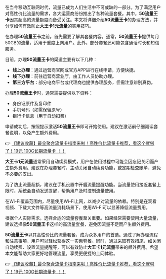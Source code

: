 
在当今移动互联网时代，流量已成为人们生活中不可或缺的一部分。为了满足用户对高性价比流量的需求，各大运营商纷纷推出了各种流量套餐。其中，**50流量王卡**因其超高的流量额度而备受关注。本文将详细介绍**50流量王卡**的办理方法，并分享如何有效防止**大王卡1元流量**的实用技巧。


在办理**50流量王卡**之前，首先需要了解其套餐内容。通常，**50流量王卡**提供每月50GB的流量，适用于重度上网用户。此外，部分套餐还可能包含通话时长和短信服务。

目前，办理**50流量王卡**的渠道主要有以下几种：
- **线上办理**：通过运营商官网或官方APP进行在线申请，方便快捷。
- **线下办理**：前往运营商营业厅，由工作人员协助办理。
- **第三方平台**：部分电商平台或代理商也提供办理服务，但需注意辨别真伪。

办理**50流量王卡**时，通常需要提供以下资料：
- 身份证原件及复印件
- 手机号码（如需保留原号）
- 银行卡信息（用于自动扣费）

申请成功后，按照提示激活**50流量王卡**即可开始使用。建议在激活前仔细阅读套餐说明，以免产生额外费用。

👉 [【建议收藏】最全聚合流量卡指南来啦！高性价比流量卡推荐，看这个就够了！19元 100G长期流量卡 ！！](https://bit.ly/Liuliangka)


**大王卡1元流量**通常采用自动续费模式，用户在使用过程中可能会因忘记关闭而产生额外费用。建议在办理套餐时，主动关闭自动续费功能，或定期检查账单，避免不必要的支出。

为了防止流量超额，建议在手机设置中开启流量提醒功能。当流量使用接近套餐上限时，系统会自动发送提醒，帮助用户及时控制流量使用。

在Wi-Fi覆盖范围内，尽量使用Wi-Fi上网，以减少对流量的依赖。特别是在观看视频、下载大文件等高流量消耗场景下，使用Wi-Fi可以显著降低流量费用。

根据个人实际需求，选择合适的流量套餐至关重要。如果经常需要使用大量流量，建议选择像**50流量王卡**这样的高流量套餐，避免因流量不足而产生额外费用。


**50流量王卡**以其高性价比的流量套餐，成为众多用户的首选。通过了解办理流程和注意事项，用户可以轻松获得这一实惠套餐。同时，通过采取有效措施，如关闭自动续费、设置流量提醒等，可以有效防止**大王卡1元流量**带来的额外费用。希望本文能帮助大家更好地管理流量，享受更便捷的上网体验。

👉 [【建议收藏】最全聚合流量卡指南来啦！高性价比流量卡推荐，看这个就够了！19元 100G长期流量卡 ！！](https://bit.ly/Liuliangka)
